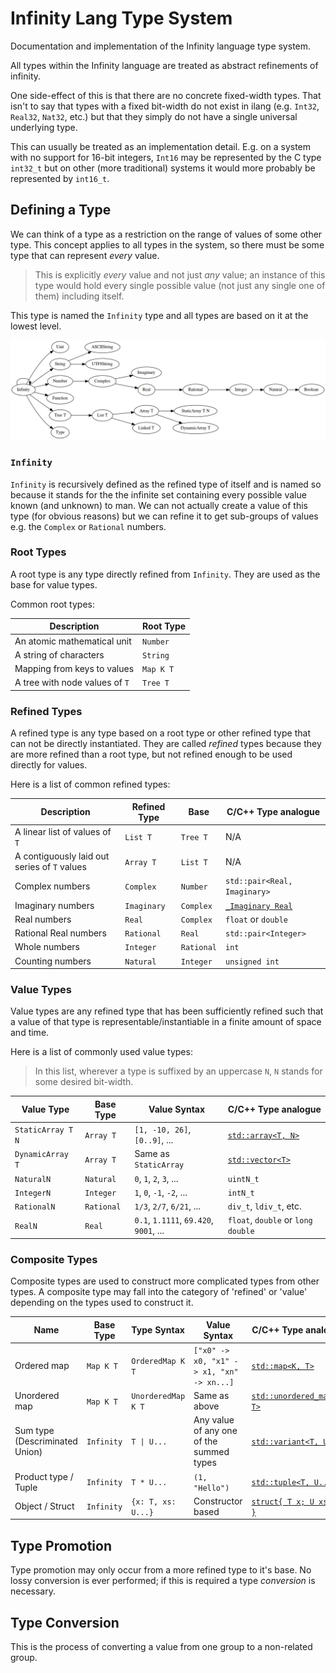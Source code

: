  

# Infinity Lang Type System

Documentation and implementation of the Infinity language type system.

All types within the Infinity language are treated as abstract refinements of infinity.

One side-effect of this is that there are no concrete fixed-width types. That isn't to say that types with a fixed bit-width do not exist in ilang (e.g. `Int32`, `Real32`, `Nat32`, etc.) but that they simply do not have a single universal underlying type.

This can usually be treated as an implementation detail. E.g. on a system with no support for 16-bit integers, `Int16` may be represented by the C type `int32_t` but on other (more traditional) systems it would more probably be represented by `int16_t`.

## Defining a Type

We can think of a type as a restriction on the range of values of some other type. This concept applies to all types in the system, so there must be some type that can represent *every* value.

> This is explicitly *every* value and not just *any* value; an instance of this type would hold every single possible value (not just any single one of them) including itself.

This type is named the `Infinity` type and all types are based on it at the lowest level.

![Diagram of base types and their bases](base-diagram.png)

### `Infinity`

`Infinity` is recursively defined as the refined type of itself and is named so because it stands for the the infinite set containing every possible value known (and unknown) to man. We can not actually create a value of this type (for obvious reasons) but we can refine it to get sub-groups of values e.g. the `Complex` or `Rational` numbers.

### Root Types

A root type is any type directly refined from `Infinity`. They are used as the base for value types.

Common root types:

| Description                    | Root Type |
| ------------------------------ | --------- |
| An atomic mathematical unit    | `Number`  |
| A string of characters         | `String`  |
| Mapping from keys to values    | `Map K T` |
| A tree with node values of `T` | `Tree T`  |

### Refined Types

A refined type is any type based on a root type or other refined type that can not be directly instantiated. They are called *refined* types because they are more refined than a root type, but not refined enough to be used directly for values.

Here is a list of common refined types:

| Description                                  | Refined Type | Base       | C/C++ Type analogue                                          |
| -------------------------------------------- | ------------ | ---------- | ------------------------------------------------------------ |
| A linear list of values of `T`               | `List T`     | `Tree T`   | N/A                                                          |
| A contiguously laid out series of `T` values | `Array T`    | `List T`   | N/A                                                          |
| Complex numbers                              | `Complex`    | `Number`   | `std::pair<Real, Imaginary>`                                 |
| Imaginary numbers                            | `Imaginary`  | `Complex`  | [`_Imaginary Real`](https://en.cppreference.com/w/c/language/arithmetic_types#Imaginary_floating_types) |
| Real numbers                                 | `Real`       | `Complex`  | `float` or `double`                                          |
| Rational Real numbers                        | `Rational`   | `Real`     | `std::pair<Integer>`                                         |
| Whole numbers                                | `Integer`    | `Rational` | `int`                                                        |
| Counting numbers                             | `Natural`    | `Integer`  | `unsigned int`                                               |

### Value Types

Value types are any refined type that has been sufficiently refined such that a value of that type is representable/instantiable in a finite amount of space and time.

Here is a list of commonly used value types:

> In this list, wherever a type is suffixed by an uppercase `N`, `N` stands for some desired bit-width.

| Value Type        | Base Type  | Value Syntax                           | C/C++ Type analogue                                          |
| ----------------- | ---------- | -------------------------------------- | ------------------------------------------------------------ |
| `StaticArray T N` | `Array T`  | `[1, -10, 26]`, `[0..9]`, ...          | [`std::array<T, N>`](https://en.cppreference.com/w/cpp/container/array) |
| `DynamicArray T`  | `Array T`  | Same as `StaticArray`                  | [`std::vector<T>`](https://en.cppreference.com/w/cpp/container/vector) |
| `NaturalN`        | `Natural`  | `0`, `1`, `2`, `3`, ...                | `uintN_t`                                                    |
| `IntegerN`        | `Integer`  | `1`, `0`, `-1`, `-2`, ...              | `intN_t`                                                     |
| `RationalN`       | `Rational` | `1/3`, `2/7`, `6/21`, ...              | `div_t`, `ldiv_t`, etc.                                      |
| `RealN`           | `Real`     | `0.1`, `1.1111`, `69.420`, `9001`, ... | `float`, `double` or `long double`                           |

### Composite Types

Composite types are used to construct more complicated types from other types. A composite type may fall into the category of 'refined' or 'value' depending on the types used to construct it.

| Name                           | Base Type  | Type Syntax        | Value Syntax                              | C/C++ Type analogue                                          |
| ------------------------------ | ---------- | ------------------ | ----------------------------------------- | ------------------------------------------------------------ |
| Ordered map                    | `Map K T`  | `OrderedMap K T`   | `["x0" -> x0, "x1" -> x1, "xn" -> xn...]` | [`std::map<K, T>`](https://en.cppreference.com/w/cpp/container/map) |
| Unordered map                  | `Map K T`  | `UnorderedMap K T` | Same as above                             | [`std::unordered_map<K, T>`](https://en.cppreference.com/w/cpp/container/unordered_map) |
| Sum type (Descriminated Union) | `Infinity` | `T \| U...`        | Any value of any one of the summed types  | [`std::variant<T, U...>`](https://en.cppreference.com/w/cpp/utility/variant) |
| Product type / Tuple           | `Infinity` | `T * U...`         | `(1, "Hello")`                            | [`std::tuple<T, U...>`](https://en.cppreference.com/w/cpp/utility/tuple) |
| Object / Struct                | `Infinity` | `{x: T, xs: U...}` | Constructor based                         | [`struct{ T x; U xs...; }`](https://en.cppreference.com/w/c/language/struct) |

## Type Promotion

Type promotion may only occur from a more refined type to it's base. No lossy conversion is ever performed; if this is required a type *conversion* is necessary.

## Type Conversion

This is the process of converting a value from one group to a non-related group.